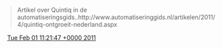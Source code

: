 > Artikel over Quintiq in de automatiseringsgids\.\.http://www\.automatiseringgids\.nl/artikelen/2011/4/quintiq\-ontgroeit\-nederland\.aspx

<img src="../../media/tweet.ico" width="12" /> [Tue Feb 01 11:21:47 +0000 2011](https://twitter.com/DromerDenker/status/32398200304308224)